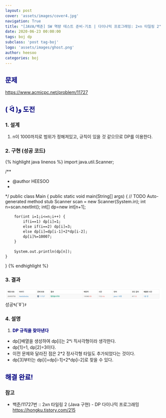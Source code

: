 ```yaml
---
layout: post
cover: 'assets/images/cover4.jpg'
navigation: True
title: "[JAVA/백준] SW 역량 테스트 준비-기초 | 다이나믹 프로그래밍: 2×n 타일링 2"
date: 2020-06-23 00:00:00
tags: boj dp
subclass: 'post tag-boj'
logo: 'assets/images/ghost.png'
author: heesoo
categories: boj
---
```

## <span style="color:navy">문제</span>
<https://www.acmicpc.net/problem/11727>

## <span style="color:navy">( ᐛ )و 도전</span>

### 1. 설계
1. n이 1000까지로 범위가 정해져있고, 규칙이 있을 것 같으므로 DP를 이용한다.

### 2. 구현 (성공 코드)
{% highlight java linenos %}
import java.util.Scanner;

/**
 * @author HEESOO
 *
 */
public class Main {
	public static void main(String[] args) {
		// TODO Auto-generated method stub
		Scanner scan = new Scanner(System.in);
		int n=scan.nextInt();
		int[] dp=new int[n+1];
		
		for(int i=1;i<=n;i++) {
			if(i==1) dp[i]=1;
			else if(i==2) dp[i]=3;
			else dp[i]=dp[i-1]+2*dp[i-2];
			dp[i]%=10007;
		}
		
		System.out.println(dp[n]);
	}
}
{% endhighlight %}

### 3. 결과
![실행결과](./assets/images/200623_4.PNG)
성공٩(˘◊˘)۶  

### 4. 설명
1. **<span style="color:navy">DP 규칙을 찾아낸다</span>**
- dp[]배열을 생성하여 dp[i]는 2*i 직사각형이라 생각한다.
- dp[1]=1, dp[2]=3이다.
- 이전 문제와 달라진 점은 2*2 정사각형 타일도 추가되었다는 것이다.
- dp[3]부터는 dp[i]=dp[i-1]+2*dp[i-2]로 찾을 수 있다.

## <span style="color:navy">해결 완료!</span>

### 참고
- 백준/11727번 :: 2xn 타일링 2 (Java 구현) - DP 다이나믹 프로그래밍 <https://hongku.tistory.com/215>